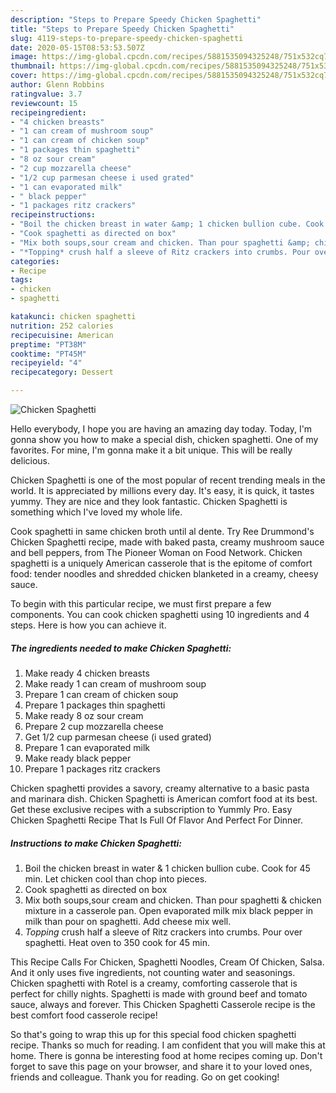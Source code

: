 ```yaml
---
description: "Steps to Prepare Speedy Chicken Spaghetti"
title: "Steps to Prepare Speedy Chicken Spaghetti"
slug: 4119-steps-to-prepare-speedy-chicken-spaghetti
date: 2020-05-15T08:53:53.507Z
image: https://img-global.cpcdn.com/recipes/5881535094325248/751x532cq70/chicken-spaghetti-recipe-main-photo.jpg
thumbnail: https://img-global.cpcdn.com/recipes/5881535094325248/751x532cq70/chicken-spaghetti-recipe-main-photo.jpg
cover: https://img-global.cpcdn.com/recipes/5881535094325248/751x532cq70/chicken-spaghetti-recipe-main-photo.jpg
author: Glenn Robbins
ratingvalue: 3.7
reviewcount: 15
recipeingredient:
- "4 chicken breasts"
- "1 can cream of mushroom soup"
- "1 can cream of chicken soup"
- "1 packages thin spaghetti"
- "8 oz sour cream"
- "2 cup mozzarella cheese"
- "1/2 cup parmesan cheese i used grated"
- "1 can evaporated milk"
- " black pepper"
- "1 packages ritz crackers"
recipeinstructions:
- "Boil the chicken breast in water &amp; 1 chicken bullion cube. Cook for 45 min. Let chicken cool than chop into pieces."
- "Cook spaghetti as directed on box"
- "Mix both soups,sour cream and chicken. Than pour spaghetti &amp; chicken mixture in a casserole pan. Open evaporated milk mix black pepper in milk than pour on spaghetti. Add cheese mix well."
- "*Topping* crush half a sleeve of Ritz crackers into crumbs. Pour over spaghetti. Heat oven to 350 cook for 45 min."
categories:
- Recipe
tags:
- chicken
- spaghetti

katakunci: chicken spaghetti 
nutrition: 252 calories
recipecuisine: American
preptime: "PT38M"
cooktime: "PT45M"
recipeyield: "4"
recipecategory: Dessert

---
```



![Chicken Spaghetti](https://img-global.cpcdn.com/recipes/5881535094325248/751x532cq70/chicken-spaghetti-recipe-main-photo.jpg)

Hello everybody, I hope you are having an amazing day today. Today, I'm gonna show you how to make a special dish, chicken spaghetti. One of my favorites. For mine, I'm gonna make it a bit unique. This will be really delicious.

Chicken Spaghetti is one of the most popular of recent trending meals in the world. It is appreciated by millions every day. It's easy, it is quick, it tastes yummy. They are nice and they look fantastic. Chicken Spaghetti is something which I've loved my whole life.

Cook spaghetti in same chicken broth until al dente. Try Ree Drummond&#39;s Chicken Spaghetti recipe, made with baked pasta, creamy mushroom sauce and bell peppers, from The Pioneer Woman on Food Network. Chicken spaghetti is a uniquely American casserole that is the epitome of comfort food: tender noodles and shredded chicken blanketed in a creamy, cheesy sauce.


To begin with this particular recipe, we must first prepare a few components. You can cook chicken spaghetti using 10 ingredients and 4 steps. Here is how you can achieve it.

<!--inarticleads1-->

##### The ingredients needed to make Chicken Spaghetti:

1. Make ready 4 chicken breasts
1. Make ready 1 can cream of mushroom soup
1. Prepare 1 can cream of chicken soup
1. Prepare 1 packages thin spaghetti
1. Make ready 8 oz sour cream
1. Prepare 2 cup mozzarella cheese
1. Get 1/2 cup parmesan cheese (i used grated)
1. Prepare 1 can evaporated milk
1. Make ready  black pepper
1. Prepare 1 packages ritz crackers


Chicken spaghetti provides a savory, creamy alternative to a basic pasta and marinara dish. Chicken Spaghetti is American comfort food at its best. Get these exclusive recipes with a subscription to Yummly Pro. Easy Chicken Spaghetti Recipe That Is Full Of Flavor And Perfect For Dinner. 

<!--inarticleads2-->

##### Instructions to make Chicken Spaghetti:

1. Boil the chicken breast in water &amp; 1 chicken bullion cube. Cook for 45 min. Let chicken cool than chop into pieces.
1. Cook spaghetti as directed on box
1. Mix both soups,sour cream and chicken. Than pour spaghetti &amp; chicken mixture in a casserole pan. Open evaporated milk mix black pepper in milk than pour on spaghetti. Add cheese mix well.
1. *Topping* crush half a sleeve of Ritz crackers into crumbs. Pour over spaghetti. Heat oven to 350 cook for 45 min.


This Recipe Calls For Chicken, Spaghetti Noodles, Cream Of Chicken, Salsa. And it only uses five ingredients, not counting water and seasonings. Chicken spaghetti with Rotel is a creamy, comforting casserole that is perfect for chilly nights. Spaghetti is made with ground beef and tomato sauce, always and forever. This Chicken Spaghetti Casserole recipe is the best comfort food casserole recipe! 

So that's going to wrap this up for this special food chicken spaghetti recipe. Thanks so much for reading. I am confident that you will make this at home. There is gonna be interesting food at home recipes coming up. Don't forget to save this page on your browser, and share it to your loved ones, friends and colleague. Thank you for reading. Go on get cooking!
